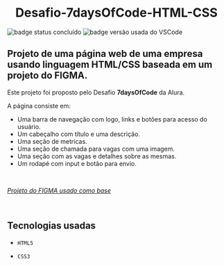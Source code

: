 <h1 align='center'>Desafio-7daysOfCode-HTML-CSS</h1>

![badge status concluído](https://img.shields.io/badge/Status-Conclu%C3%ADdo-green)
![badge versão usada do VSCode](https://img.shields.io/badge/VSCode-1.72.0-blue)

## Projeto de uma página web de uma empresa usando linguagem HTML/CSS baseada em um projeto do FIGMA. 
Este projeto foi proposto pelo Desafio <strong>7daysOfCode</strong> da Alura.

A página consiste em:
* Uma barra de navegação com logo, links e botões para acesso do usuário.
* Um cabeçalho com título e uma descrição.
* Uma seção de metricas.
* Uma seção de chamada para vagas com uma imagem.
* Uma seção com as vagas e detalhes sobre as mesmas.
* Um rodapé com input e botão para envio.

<br>

 *<a href="https://www.figma.com/file/mm3MLozvUDGhDRTxSLlGL5/7daysOfCode-HTML-CSS?node-id=0%3A1">Projeto do FIGMA usado como base</a>*
  
<br>

## Tecnologias usadas

- `HTML5`

- `CSS3`
